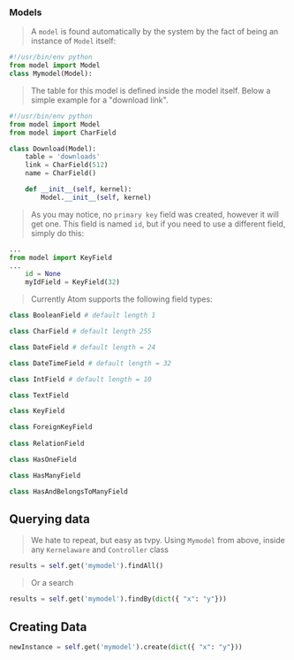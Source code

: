 ### Models

> A `model` is found automatically by the system by the fact of being an instance of `Model` itself:
```py
#!/usr/bin/env python
from model import Model
class Mymodel(Model):
```

> The table for this model is defined inside the model itself. Below a simple example for a "download link".

```py
#!/usr/bin/env python
from model import Model
from model import CharField

class Download(Model):
	table = 'downloads'
	link = CharField(512)
	name = CharField()

	def __init__(self, kernel):
		Model.__init__(self, kernel)


```
> As you may notice, no `primary key` field was created, however it will get one. This field is named `id`, but if you need to use a different field, simply do this:
```py
...
from model import KeyField
...
	id = None
	myIdField = KeyField(32)
```

> Currently Atom supports the following field types:
```py
class BooleanField # default length 1

class CharField # default length 255

class DateField # default length = 24

class DateTimeField # default length = 32

class IntField # default length = 10

class TextField 

class KeyField 

class ForeignKeyField
 
class RelationField

class HasOneField

class HasManyField

class HasAndBelongsToManyField
```

## Querying data

> We hate to repeat, but easy as tvpy. Using `Mymodel` from above, inside any `Kernelaware` and `Controller` class
```py
results = self.get('mymodel').findAll()
```
> Or a search
```py
results = self.get('mymodel').findBy(dict({ "x": "y"}))
```

## Creating Data
```py
newInstance = self.get('mymodel').create(dict({ "x": "y"}))
```

